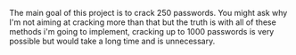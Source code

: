 The main goal of this project is to crack 250 passwords. You might ask why I'm not aiming at cracking more than that but the truth is with all of these methods i'm going to implement, cracking up to 1000 passwords is very possible but would take a long time and is unnecessary.
